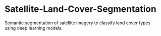 # Satellite-Land-Cover-Segmentation
Semantic segmentation of satellite imagery to classify land cover types using deep learning models.
